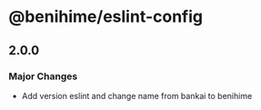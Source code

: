 # @benihime/eslint-config

## 2.0.0

### Major Changes

- Add version eslint and change name from bankai to benihime
